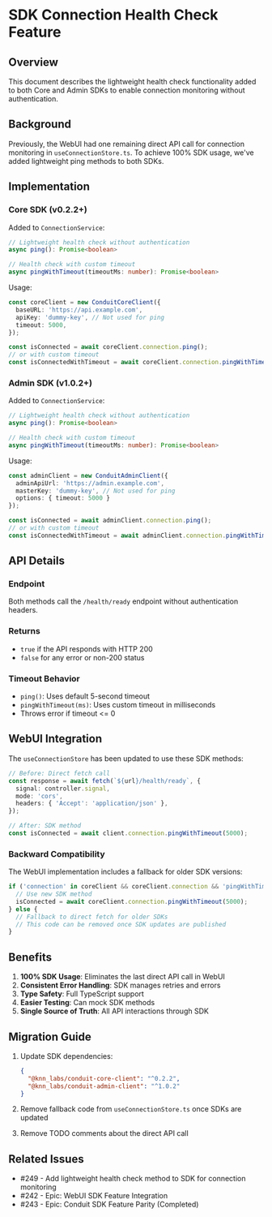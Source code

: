 # SDK Connection Health Check Feature

## Overview

This document describes the lightweight health check functionality added to both Core and Admin SDKs to enable connection monitoring without authentication.

## Background

Previously, the WebUI had one remaining direct API call for connection monitoring in `useConnectionStore.ts`. To achieve 100% SDK usage, we've added lightweight ping methods to both SDKs.

## Implementation

### Core SDK (v0.2.2+)

Added to `ConnectionService`:

```typescript
// Lightweight health check without authentication
async ping(): Promise<boolean>

// Health check with custom timeout
async pingWithTimeout(timeoutMs: number): Promise<boolean>
```

Usage:
```typescript
const coreClient = new ConduitCoreClient({
  baseURL: 'https://api.example.com',
  apiKey: 'dummy-key', // Not used for ping
  timeout: 5000,
});

const isConnected = await coreClient.connection.ping();
// or with custom timeout
const isConnectedWithTimeout = await coreClient.connection.pingWithTimeout(3000);
```

### Admin SDK (v1.0.2+)

Added to `ConnectionService`:

```typescript
// Lightweight health check without authentication
async ping(): Promise<boolean>

// Health check with custom timeout
async pingWithTimeout(timeoutMs: number): Promise<boolean>
```

Usage:
```typescript
const adminClient = new ConduitAdminClient({
  adminApiUrl: 'https://admin.example.com',
  masterKey: 'dummy-key', // Not used for ping
  options: { timeout: 5000 }
});

const isConnected = await adminClient.connection.ping();
// or with custom timeout
const isConnectedWithTimeout = await adminClient.connection.pingWithTimeout(3000);
```

## API Details

### Endpoint
Both methods call the `/health/ready` endpoint without authentication headers.

### Returns
- `true` if the API responds with HTTP 200
- `false` for any error or non-200 status

### Timeout Behavior
- `ping()`: Uses default 5-second timeout
- `pingWithTimeout(ms)`: Uses custom timeout in milliseconds
- Throws error if timeout <= 0

## WebUI Integration

The `useConnectionStore` has been updated to use these SDK methods:

```typescript
// Before: Direct fetch call
const response = await fetch(`${url}/health/ready`, {
  signal: controller.signal,
  mode: 'cors',
  headers: { 'Accept': 'application/json' },
});

// After: SDK method
const isConnected = await client.connection.pingWithTimeout(5000);
```

### Backward Compatibility

The WebUI implementation includes a fallback for older SDK versions:

```typescript
if ('connection' in coreClient && coreClient.connection && 'pingWithTimeout' in coreClient.connection) {
  // Use new SDK method
  isConnected = await coreClient.connection.pingWithTimeout(5000);
} else {
  // Fallback to direct fetch for older SDKs
  // This code can be removed once SDK updates are published
}
```

## Benefits

1. **100% SDK Usage**: Eliminates the last direct API call in WebUI
2. **Consistent Error Handling**: SDK manages retries and errors
3. **Type Safety**: Full TypeScript support
4. **Easier Testing**: Can mock SDK methods
5. **Single Source of Truth**: All API interactions through SDK

## Migration Guide

1. Update SDK dependencies:
   ```json
   {
     "@knn_labs/conduit-core-client": "^0.2.2",
     "@knn_labs/conduit-admin-client": "^1.0.2"
   }
   ```

2. Remove fallback code from `useConnectionStore.ts` once SDKs are updated

3. Remove TODO comments about the direct API call

## Related Issues

- #249 - Add lightweight health check method to SDK for connection monitoring
- #242 - Epic: WebUI SDK Feature Integration
- #243 - Epic: Conduit SDK Feature Parity (Completed)